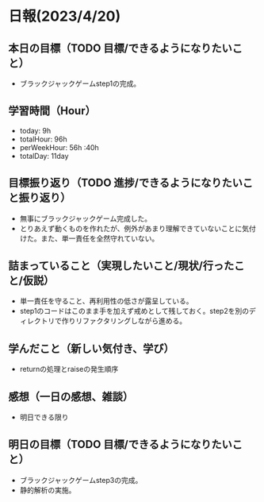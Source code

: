 # 日報(2023/4/20)

## 本日の目標（TODO 目標/できるようになりたいこと）

- ブラックジャックゲームstep1の完成。

## 学習時間（Hour）
- today: 9h
- totalHour: 96h
- perWeekHour: 56h :40h
- totalDay: 11day

## 目標振り返り（TODO 進捗/できるようになりたいこと振り返り）

- 無事にブラックジャックゲーム完成した。
- とりあえず動くものを作れたが、例外があまり理解できていないことに気付けた。また、単一責任を全然守れていない。

## 詰まっていること（実現したいこと/現状/行ったこと/仮説）

- 単一責任を守ること、再利用性の低さが露呈している。
- step1のコードはこのまま手を加えず戒めとして残しておく。step2を別のディレクトリで作りリファクタリングしながら進める。

## 学んだこと（新しい気付き、学び）

- returnの処理とraiseの発生順序

## 感想（一日の感想、雑談）
- 明日できる限り

## 明日の目標（TODO 目標/できるようになりたいこと）
- ブラックジャックゲームstep3の完成。
- 静的解析の実施。